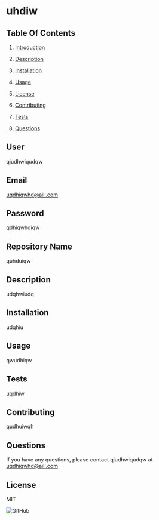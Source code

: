# uhdiw
## Table Of Contents 

1) [Introduction](#introduction) 

2) [Description](#description)

3) [Installation](#installation)

4) [Usage](#usage)

5) [License](#license)

6) [Contributing](#contributing)

7) [Tests](#tests)

7) [Questions](#questions)
## User

qiudhwiqudqw

## Email

uqdhiqwhd@aill.com

## Password

qdhiqwhdiqw

## Repository Name

quhduiqw

## Description

udqhwiudq

## Installation

udqhiu

## Usage

qwudhiqw

## Tests

uqdhiw

## Contributing

qudhuiwqh

## Questions

If you have any questions, please contact qiudhwiqudqw at uqdhiqwhd@aill.com
## License

MIT

![GitHub](https://img.shields.io/github/license/qiudhwiqudqw/quhduiqw)